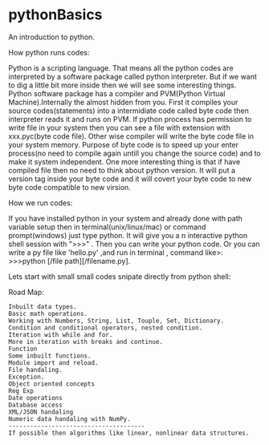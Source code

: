 # pythonBasics
An introduction to python.

How python runs codes:

   Python is a scripting language. That means all the python codes are interpreted by a software package called python interpreter. But if we want   to dig a little bit more inside then we will see some interesting things. Python software package has a compiler and PVM(Python Virtual Machine).Internally the almost hidden from you. First it compiles your  source codes(statements) into a intermidiate code called byte code then interpreter reads it and runs on PVM. If python process has permission to write file in your system then you can see a file with extension with xxx.pyc(byte code file).  Other wise compiler will write the byte code file in your system memory. Purpose of byte code is to speed up your enter process(no need to compile again untill you change the source code) and to make it system independent.
   One more interesting thing is that if have compiled file then no need to think about python version. It will put a version tag inside your byte code and it will covert your byte code to new byte code compatible to new virsion.
   
How we run codes:

  If you have installed python in your system and already done with path variable setup then in terminal(unix/linux/mac) or command prompt(windows) just type python. It will give you a n interactive python shell session with ">>>" . Then you can write your python code. Or you can write a py file like 'hello.py' ,and run  in terminal , command like>: >>>python  [/file path][/filename.py].
  
Lets start with small small codes snipate directly from python shell:

  Road Map: 

    Inbuilt data types.
    Basic math operations.
    Working with Numbers, String, List, Touple, Set, Dictionary.
    Condition and conditional operators, nested condition.
    Iteration with while and for.
    More in iteration with breaks and continue.
    Function
    Some inbuilt functions.
    Module import and reload.
    File handaling.
    Exception.
    Object oriented concepts
    Reg Exp
    Date operations
    Database access
    XML/JSON handaling
    Numeric data handaling with NumPy.
    --------------------------------------
    If possible then algorithms like linear, nonlinear data structures.
    
    
    
      

